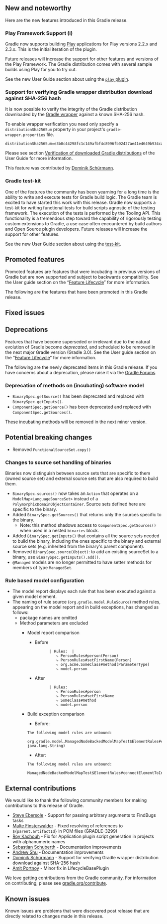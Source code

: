 ## New and noteworthy

Here are the new features introduced in this Gradle release.

<!--
IMPORTANT: if this is a patch release, ensure that a prominent link is included in the foreword to all releases of the same minor stream.
Add-->

<!--
### Example new and noteworthy
-->

### Play Framework Support (i)

Gradle now supports building [Play](https://www.playframework.com/) applications for Play versions 2.2.x and 2.3.x.  This is the initial iteration of the plugin.

Future releases will increase the support for other features and versions of the Play Framework.  The Gradle distribution comes with several sample builds using Play for you to try out.

See the new User Guide section about using the [`play` plugin](userguide/play_plugin.html).

### Support for verifying Gradle wrapper distribution download against SHA-256 hash

It is now possible to verify the integrity of the Gradle distribution downloaded by the [Gradle wrapper](userguide/gradle_wrapper.html) against
a known SHA-256 hash.

To enable wrapper verification you need only specify a `distributionSha256Sum` property in your project's `gradle-wrapper.properties` file.

    distributionSha256Sum=e3b0c44298fc1c149afbf4c8996fb92427ae41e4649b934ca495991b7852b855

Please see section [Verification of downloaded Gradle distributions](userguide/gradle_wrapper.html#sec:verification) of the User Guide for more information.

This feature was contributed by [Dominik Schürmann](https://github.com/dschuermann).

### Gradle test-kit

One of the features the community has been yearning for a long time is the ability to write and execute tests for Gradle build logic. The Gradle team is excited to have started this work with this release.
Gradle now supports a test-kit for writing functional tests for build scripts agnostic of the testing framework. The execution of the tests is performed by the Tooling API. This functionality is a
tremendous step toward the capability of rigorously testing custom extensions to Gradle, a use case often encountered by build authors and Open Source plugin developers. Future releases will increase
the support for other features.

See the new User Guide section about using the [test-kit](userguide/test_kit.html).

## Promoted features

Promoted features are features that were incubating in previous versions of Gradle but are now supported and subject to backwards compatibility.
See the User guide section on the “[Feature Lifecycle](userguide/feature_lifecycle.html)” for more information.

The following are the features that have been promoted in this Gradle release.

<!--
### Example promoted
-->

## Fixed issues

## Deprecations

Features that have become superseded or irrelevant due to the natural evolution of Gradle become *deprecated*, and scheduled to be removed
in the next major Gradle version (Gradle 3.0). See the User guide section on the “[Feature Lifecycle](userguide/feature_lifecycle.html)” for more information.

The following are the newly deprecated items in this Gradle release. If you have concerns about a deprecation, please raise it via the [Gradle Forums](http://discuss.gradle.org).

<!--
### Example deprecation
-->

### Deprecation of methods on (incubating) software model

* `BinarySpec.getSource()` has been deprecated and replaced with `BinarySpec.getInputs()`.
* `ComponentSpec.getSource()` has been deprecated and replaced with `ComponentSpec.getSources()`.

These incubating methods will be removed in the next minor version.

## Potential breaking changes

* Removed `FunctionalSourceSet.copy()`

### Changes to source set handling of binaries

Binaries now distinguish between source sets that are specific to them (owned source set) and external source sets that are also required to build them.

* `BinarySpec.sources()` now takes an `Action` that operates on a `ModelMap<LanguageSourceSet>` instead of a `PolymorphicDomainObjectContainer`. Source sets defined here are specific to the binary.
* Added `BinarySpec.getSources()` that returns only the sources specific to the binary.
    * Note: this method shadows access to `ComponentSpec.getSources()` when used in a nested `binaries` block.
* Added `BinarySpec.getInputs()` that contains all the source sets needed to build the binary, including the ones specific to the binary and external source sets (e.g. inherited from the binary's parent component).
* Removed `BinarySpec.source(Object)`: to add an existing sourceSet to a binary, use `BinarySpec.getInputs().add()`.
* `@Managed` models are no longer permitted to have setter methods for members of type `ManagedSet`.

### Rule based model configuration
* The model report displays each rule that has been executed against a given model element.
* The naming of rule source (`org.gradle.model.RuleSource`) method rules, appearing on the model report and in build exceptions, has changed as follows:
    - package names are omitted
    - Method parameters are excluded
      - Model report comparison
        - Before
        ```
                  | Rules:  |
                     ⤷ PersonRules#person(Person)
                     ⤷ PersonRules#setFirstName(Person)
                     ⤷ org.acme.SomeClass#method(ParameterType)
                     ⤷ model.person
        ```
        - After
        ```
                  | Rules:
                     ⤷ PersonRules#person
                     ⤷ PersonRules#setFirstName
                     ⤷ SomeClass#method
                     ⤷ model.person
        ```
      - Build exception comparison
        - Before:
        ```
        The following model rules are unbound:
          org.gradle.model.ManagedNodeBackedModelMapTest$ElementRules#connectElementToInput(org.gradle.model.ManagedNodeBackedModelMapTest$Bean, java.lang.String)
        ```

        - After:
        ```
        The following model rules are unbound:
          ManagedNodeBackedModelMapTest$ElementRules#connectElementToInput
        ```


## External contributions

We would like to thank the following community members for making contributions to this release of Gradle.

* [Steve Ebersole](https://github.com/sebersole) - Support for passing arbitrary arguments to FindBugs tasks
* [Malte Finsterwalder](https://github.com/finsterwalder) - Fixed resolving of references to `${parent.artifactId}` in POM files (GRADLE-3299)
* [Roy Kachouh](https://github.com/roykachouh) - Fix for Application plugin script generation in projects with alphanumeric names
* [Sebastian Schuberth](https://github.com/sschuberth) - Documentation improvements
* [Andrew Shu](https://github.com/talklittle) - Documentation improvements
* [Dominik Schürmann](https://github.com/dschuermann) - Support for verifying Gradle wrapper distribution download against SHA-256 hash
* [Amit Portnoy](https://github.com/amitport) - Minor fix in LifecycleBasePlugin
<!--
* [Some person](https://github.com/some-person) - fixed some issue (GRADLE-1234)
-->

We love getting contributions from the Gradle community. For information on contributing, please see [gradle.org/contribute](http://gradle.org/contribute).

## Known issues

Known issues are problems that were discovered post release that are directly related to changes made in this release.
